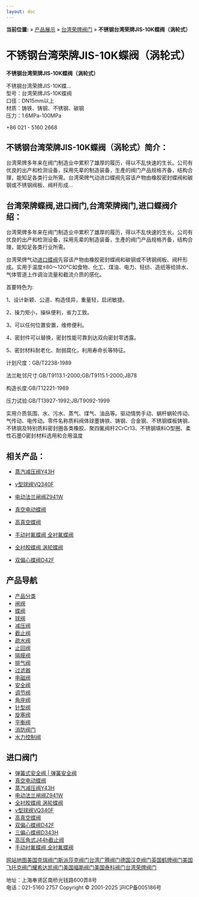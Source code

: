 ```yaml
---
layout: doc
---
```


**当前位置:** » [产品展示](#) » [台湾荣牌阀门](#) » **不锈钢台湾荣牌JIS-10K蝶阀（涡轮式）**

# 不锈钢台湾荣牌JIS-10K蝶阀（涡轮式）

**不锈钢台湾荣牌JIS-10K蝶阀（涡轮式）**

不锈钢台湾荣牌JIS-10K蝶...  
型号：台湾荣牌JIS-10K蝶阀  
口径：DN15mm以上  
材质：铸铁、铸钢、不锈钢、碳钢  
压力：1.6MPa-100MPa

+86 021 - 5160 2668


## 不锈钢台湾荣牌JIS-10K蝶阀（涡轮式）简介：

台湾荣牌多年来在阀门制造业中累积了雄厚的履历，得以不乱快速的生长。公司有优良的出产和检测设备，採用先辈的制造装备，生產的阀门产品规格齐备，结构合理，能知足各类行业所需。台湾荣牌气动进口蝶阀先容该产物由橡胶密封蝶阀和碳钢或不锈钢阀板、阀杆形成...

## 台湾荣牌蝶阀,进口阀门,台湾荣牌阀门,进口蝶阀介绍：

台湾荣牌多年来在阀门制造业中累积了雄厚的履历，得以不乱快速的生长。公司有优良的出产和检测设备，採用先辈的制造装备，生產的阀门产品规格齐备，结构合理，能知足各类行业所需。

台湾荣牌气动[进口蝶阀](/)先容该产物由橡胶密封蝶阀和碳钢或不锈钢阀板、阀杆形成。实用于温度≤80～120℃如食物、化工、煤油、电力、轻纺、造纸等给排水、气体管道上作调治流量和截流介质的感化。

首要特色为:

1、设计新颖、公道、构造怪异，重量轻，启闭敏捷。

2、操力矩小，操纵便利，省力工致。

3、可以任何位置安置，维修便利。

4、密封件可以替换，密封性能可靠到达双向密封零透露。

5、密封材料耐老化、耐弱腐化，利用寿命长等特征。

计划尺度：GB/T2238-1989

法兰毗邻尺寸:GB/T9113.1-2000;GB/T9115.1-2000;JB78

构造长度:GB/T12221-1989

压力试验:GB/T13927-1992;JB/T9092-1999

实用介质氛围、水、污水、蒸气、煤气、油品等。驱动情势手动、蜗杆蜗轮传动、气传动、电传动。零件名称质料阀体球墨铸铁、铸钢、合金钢、不锈钢蝶板铸钢、不锈钢及特别质料密封圈各类橡胶、聚四氟阀杆2CrCr13、不锈钢填料O型圈、柔性石墨O密封材料选用和合用温度

## 相关产品：

- [蒸汽减压阀Y43H](#)

- [v型球阀VQ340F](#)

- [电动法兰闸阀Z941W](#)

- [真空电动蝶阀](#)

- [高真空蝶阀](#)

- [手动衬氟蝶阀 全衬氟蝶阀](#)

- [全衬胶蝶阀 涡轮蝶阀](#)

- [双偏心蝶阀D42F](#)

## 产品导航

- [产品分类](#)
- [闸阀](#)
- [蝶阀](#)
- [球阀](#)
- [减压阀](#)
- [截止阀](#)
- [疏水阀](#)
- [止回阀](#)
- [隔膜阀](#)
- [排气阀](#)
- [过滤器](#)
- [电磁阀](#)
- [安全阀](#)
- [调节阀](#)
- [角座阀](#)
- [针型阀](#)
- [旋塞阀](#)
- [平衡阀](#)
- [消防阀门](#)
- [水力控制阀](#)

## 进口阀门

- [弹簧式安全阀 | 弹簧安全阀](#)
- [真空电动蝶阀](#)
- [蒸汽减压阀Y43H](#)
- [电动法兰闸阀Z941W](#)
- [全衬胶蝶阀 涡轮蝶阀](#)
- [v型球阀VQ340F](#)
- [高真空蝶阀](#)
- [双偏心蝶阀D42F](#)
- [三偏心蝶阀D343H](#)
- [高压角式J44h截止阀](#)
- [手动衬氟蝶阀 全衬氟蝶阀](#)

[网站地图](#)[美国克瑞阀门](#)[斯派莎克阀门](#)[台湾广腾阀门](#)[德国汉克阀门](#)[英国鹤牌阀门](#)[美国飞托克阀门](#)[耀希达凯阀门](#)[美国福斯阀门](#)[美国泰科阀门](#)[台湾荣牌阀门](#)

地址：上海奉贤区南桥光钱路600弄8号  
电话：021-5160 2757
Copyright © 2001-2025 沪ICP备005186号
